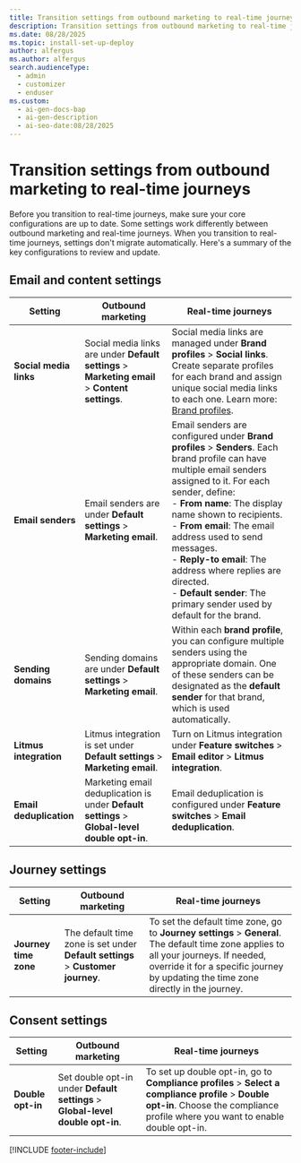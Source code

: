 ```yaml
---
title: Transition settings from outbound marketing to real-time journeys
description: Transition settings from outbound marketing to real-time journeys in Dynamics 365 Customer Insights. Learn key differences and update your configurations today.
ms.date: 08/28/2025
ms.topic: install-set-up-deploy
author: alfergus
ms.author: alfergus
search.audienceType:
  - admin
  - customizer
  - enduser
ms.custom:
  - ai-gen-docs-bap
  - ai-gen-description
  - ai-seo-date:08/28/2025
---
```


# Transition settings from outbound marketing to real-time journeys

Before you transition to real-time journeys, make sure your core configurations are up to date. Some settings work differently between outbound marketing and real-time journeys. When you transition to real-time journeys, settings don't migrate automatically. Here's a summary of the key configurations to review and update.

## Email and content settings

| Setting | Outbound marketing | Real-time journeys |
|---|---|---|
| **Social media links** | Social media links are under **Default settings** > **Marketing email** > **Content settings**. | Social media links are managed under **Brand profiles** > **Social links**. Create separate profiles for each brand and assign unique social media links to each one. Learn more: [Brand profiles](brand-profiles.md).|
| **Email senders** | Email senders are under **Default settings** > **Marketing email**. | Email senders are configured under **Brand profiles** > **Senders**. Each brand profile can have multiple email senders assigned to it. For each sender, define: <br>- **From name**: The display name shown to recipients. <br>- **From email**: The email address used to send messages. <br>- **Reply-to email**: The address where replies are directed. <br>- **Default sender**: The primary sender used by default for the brand. |
| **Sending domains** | Sending domains are under **Default settings** > **Marketing email**. | Within each **brand profile**, you can configure multiple senders using the appropriate domain. One of these senders can be designated as the **default sender** for that brand, which is used automatically. |
| **Litmus integration** | Litmus integration is set under **Default settings** > **Marketing email**. | Turn on Litmus integration under **Feature switches** > **Email editor** > **Litmus integration**. |
| **Email deduplication** | Marketing email deduplication is under **Default settings** > **Global-level double opt-in**. | Email deduplication is configured under **Feature switches** > **Email deduplication**. |

## Journey settings

| Setting | Outbound marketing | Real-time journeys |
|---|---|---|
| **Journey time zone** | The default time zone is set under **Default settings** > **Customer journey**. | To set the default time zone, go to **Journey settings** > **General**. The default time zone applies to all your journeys. If needed, override it for a specific journey by updating the time zone directly in the journey. |

## Consent settings

| Setting | Outbound marketing | Real-time journeys |
|---|---|---|
| **Double opt-in** | Set double opt-in under **Default settings** > **Global-level double opt-in**. | To set up double opt-in, go to **Compliance profiles** > **Select a compliance profile** > **Double opt-in**. Choose the compliance profile where you want to enable double opt-in. |

[!INCLUDE [footer-include](./includes/footer-banner.md)]